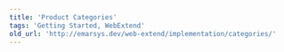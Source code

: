 ```yaml
---
title: 'Product Categories'
tags: 'Getting Started, WebExtend'
old_url: 'http://emarsys.dev/web-extend/implementation/categories/'
---
```


